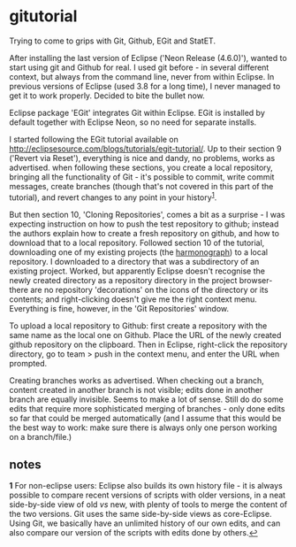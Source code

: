 # gitutorial

Trying to come to grips with Git, Github, EGit and StatET.

After installing the last version of Eclipse ('Neon Release (4.6.0)'), wanted to start using git and Github for real. I used git before - in several different context, but always from the command line, never from within Eclipse. In previous versions of Eclipse (used 3.8 for a long time), I never managed to get it to work properly. Decided to bite the bullet now.

Eclipse package 'EGit' integrates Git within Eclipse. EGit is installed by default together with Eclipse Neon, so no need for separate installs.

I started following the EGit tutorial available on <a href='http://eclipsesource.com/blogs/tutorials/egit-tutorial/' target='_blank'>http://eclipsesource.com/blogs/tutorials/egit-tutorial/</a>. Up to their section 9 ('Revert via Reset'), everything is nice and dandy, no problems, works as advertised. when following these sections, you create a local repository, bringing all the functionality of Git - it's possible to commit, write commit messages, create branches (though that's not covered in this part of the tutorial), and revert changes to any point in your history<sup id="a1"><a href="#f1">1</a></sup>. 

But then section 10, 'Cloning Repositories', comes a bit as a surprise - I was expecting instruction on how to push the test repository to github; instead the authors explain how to create a fresh repository on github, and how to download that to a local repository. Followed section 10 of the tutorial, downloading one of my existing projects (the <a href='https://github.com/evberghe/harmonograph' target='_blank'>harmonograph</a>) to a local repository. I downloaded to a directory that was a subdirectory of an existing project. Worked, but apparently Eclipse doesn't recognise the newly created directory as a repository directory in the project browser- there are no repository 'decorations' on the icons of the directory or its contents; and right-clicking doesn't give me the right context menu. Everything is fine, however, in the 'Git Repositories' window.

To upload a local repository to Github: first create a repository with the same name as the local one on Github. Place the URL of the newly created github repository on the clipboard. Then in Eclipse, right-click the repository directory, go to team > push in the context menu, and enter the URL when prompted.

Creating branches works as advertised. When checking out a branch, content created in another branch is not visible; edits done in another branch are equally invisible. Seems to make a lot of sense. Still do do some edits that require more sophisticated merging of branches - only done edits so far that could be merged automatically (and I assume that this would be the best way to work: make sure there is always only one person working on a branch/file.)




## notes

<b id="f1">1</b> For non-eclipse users: Eclipse also builds its own history file - it is always possible to compare recent versions of scripts with older versions, in a neat side-by-side view of old <i>vs</i> new, with plenty of tools to merge the content of the two versions. Git uses the same side-by-side views as core-Eclipse. Using Git, we basically have an unlimited history of our own edits, and can also compare our version of the scripts with edits done by others.<a href="#a1">↩</a>
